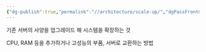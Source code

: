 ```yaml
---
{"dg-publish":true,"permalink":"//architecture/scale-up/","dgPassFrontmatter":true}
---
```



기존 서버의 사양을 업그레이드 해 시스템을 확장하는 것

CPU, RAM 등을 추가하거나 고성능의 부품, 서버로 교환하는 방법